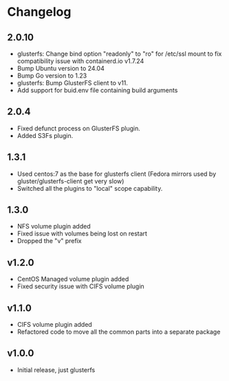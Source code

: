 Changelog
=========
## 2.0.10
* glusterfs: Change bind option "readonly" to "ro" for /etc/ssl mount to fix compatibility issue with containerd.io v1.7.24
* Bump Ubuntu version to 24.04
* Bump Go version to 1.23
* glusterfs: Bump GlusterFS client to v11.
* Add support for buid.env file containing build arguments

## 2.0.4

* Fixed defunct process on GlusterFS plugin.
* Added S3Fs plugin.

## 1.3.1

* Used centos:7 as the base for glusterfs client (Fedora mirrors used by gluster/glusterfs-client get very slow)
* Switched all the plugins to "local" scope capability.

## 1.3.0

* NFS volume plugin added
* Fixed issue with volumes being lost on restart
* Dropped the "v" prefix

## v1.2.0

* CentOS Managed volume plugin added
* Fixed security issue with CIFS volume plugin

## v1.1.0

* CIFS volume plugin added
* Refactored code to move all the common parts into a separate package

## v1.0.0

* Initial release, just glusterfs
